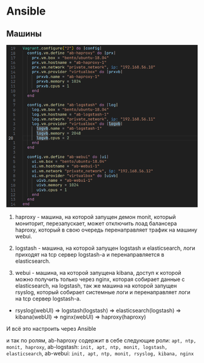 # Ansible

## Машины
![](vms.png)

1. haproxy - машина, на которой запущен демон monit, который мониторит, перезапускает, может отключить лоад балансера haproxy, который в свою очередь перенаправляет трафик на машину webui.

2. logstash - машина, на которой запущен logstash и elasticsearch, логи приходят на tcp сервер logstash-а и перенаправляется в elasticsearch.

3. webui - машина, на которой запущена kibana, доступ к которой можно получить только через nginx, которая собирает данные с elasticsearch, на logstash, так же машина на которой запущен rsyslog, который собирает системные логи и перенаправляет логи на tcp сервер logstash-а.

* rsyslog(webUI) => logstash(logstash) => elasticsearch(logstash) => kibana(webUI) => nginx(webUI) => haproxy(haproxy)

И всё это настроить через Ansible

и так по ролям, ab-haproxy содержит в себе следующие роли: `apt, ntp, monit, haproxy`, ab-logstash: `init, apt, ntp, monit, logstash, elasticsearch`, ab-webui: `init, apt, ntp, monit, rsyslog, kibana, nginx`
